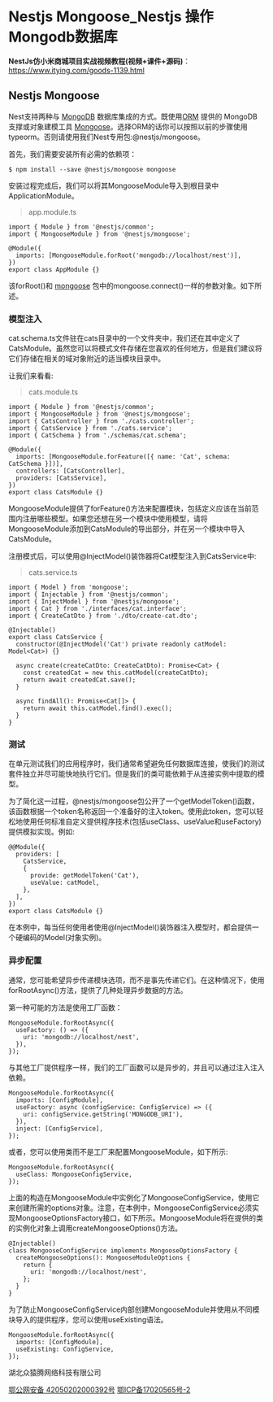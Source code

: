 # Nestjs Mongoose_Nestjs 操作Mongodb数据库

**NestJs仿小米商城项目实战视频教程(视频+课件+源码)**： https://www.itying.com/goods-1139.html



## Nestjs Mongoose

Nest支持两种与 [MongoDB](http://www.mongodb.org/) 数据库集成的方式。既使用[ORM](https://github.com/typeorm/typeorm) 提供的 MongoDB 支撑或对象建模工具 [Mongoose](http://mongoosejs.com/)。选择ORM的话你可以按照以前的步骤使用typeorm。否则请使用我们Nest专用包:@nestjs/mongoose。

首先，我们需要安装所有必需的依赖项：

```
$ npm install --save @nestjs/mongoose mongoose
```

安装过程完成后，我们可以将其MongooseModule导入到根目录中ApplicationModule。

> app.module.ts

```
import { Module } from '@nestjs/common';
import { MongooseModule } from '@nestjs/mongoose';

@Module({
  imports: [MongooseModule.forRoot('mongodb://localhost/nest')],
})
export class AppModule {}
```

该forRoot()和 [mongoose](http://mongoosejs.com/) 包中的mongoose.connect()一样的参数对象。如下所述。

### 模型注入

cat.schema.ts文件驻在cats目录中的一个文件夹中，我们还在其中定义了CatsModule。虽然您可以将模式文件存储在您喜欢的任何地方，但是我们建议将它们存储在相关的域对象附近的适当模块目录中。

让我们来看看:

> cats.module.ts

```
import { Module } from '@nestjs/common';
import { MongooseModule } from '@nestjs/mongoose';
import { CatsController } from './cats.controller';
import { CatsService } from './cats.service';
import { CatSchema } from './schemas/cat.schema';

@Module({
  imports: [MongooseModule.forFeature([{ name: 'Cat', schema: CatSchema }])],
  controllers: [CatsController],
  providers: [CatsService],
})
export class CatsModule {}
```

MongooseModule提供了forFeature()方法来配置模块，包括定义应该在当前范围内注册哪些模型。如果您还想在另一个模块中使用模型，请将MongooseModule添加到CatsModule的导出部分，并在另一个模块中导入CatsModule。

注册模式后，可以使用@InjectModel()装饰器将Cat模型注入到CatsService中:

> cats.service.ts

```
import { Model } from 'mongoose';
import { Injectable } from '@nestjs/common';
import { InjectModel } from '@nestjs/mongoose';
import { Cat } from './interfaces/cat.interface';
import { CreateCatDto } from './dto/create-cat.dto';

@Injectable()
export class CatsService {
  constructor(@InjectModel('Cat') private readonly catModel: Model<Cat>) {}

  async create(createCatDto: CreateCatDto): Promise<Cat> {
    const createdCat = new this.catModel(createCatDto);
    return await createdCat.save();
  }

  async findAll(): Promise<Cat[]> {
    return await this.catModel.find().exec();
  }
}
```

### 测试

在单元测试我们的应用程序时，我们通常希望避免任何数据库连接，使我们的测试套件独立并尽可能快地执行它们。但是我们的类可能依赖于从连接实例中提取的模型。

为了简化这一过程，@nestjs/mongoose包公开了一个getModelToken()函数，该函数根据一个token名称返回一个准备好的注入token。使用此token，您可以轻松地使用任何标准自定义提供程序技术(包括useClass、useValue和useFactory)提供模拟实现。例如:

```
@@Module({
  providers: [
    CatsService,
    {
      provide: getModelToken('Cat'),
      useValue: catModel,
    },
  ],
})
export class CatsModule {}
```

在本例中，每当任何使用者使用@InjectModel()装饰器注入模型时，都会提供一个硬编码的Model<Cat>(对象实例)。

### 异步配置

通常，您可能希望异步传递模块选项，而不是事先传递它们。在这种情况下，使用forRootAsync()方法，提供了几种处理异步数据的方法。

第一种可能的方法是使用工厂函数：

```
MongooseModule.forRootAsync({
  useFactory: () => ({
    uri: 'mongodb://localhost/nest',
  }),
});
```

与其他工厂提供程序一样，我们的工厂函数可以是异步的，并且可以通过注入注入依赖。

```
MongooseModule.forRootAsync({
  imports: [ConfigModule],
  useFactory: async (configService: ConfigService) => ({
    uri: configService.getString('MONGODB_URI'),
  }),
  inject: [ConfigService],
});
```

或者，您可以使用类而不是工厂来配置MongooseModule，如下所示:

```
MongooseModule.forRootAsync({
  useClass: MongooseConfigService,
});
```

上面的构造在MongooseModule中实例化了MongooseConfigService，使用它来创建所需的options对象。注意，在本例中，MongooseConfigService必须实现MongooseOptionsFactory接口，如下所示。MongooseModule将在提供的类的实例化对象上调用createMongooseOptions()方法。

```
@Injectable()
class MongooseConfigService implements MongooseOptionsFactory {
  createMongooseOptions(): MongooseModuleOptions {
    return {
      uri: 'mongodb://localhost/nest',
    };
  }
}
```

为了防止MongooseConfigService内部创建MongooseModule并使用从不同模块导入的提供程序，您可以使用useExisting语法。

```
MongooseModule.forRootAsync({
  imports: [ConfigModule],
  useExisting: ConfigService,
});
```

湖北众猿腾网络科技有限公司

[鄂公网安备 42050202000392号](http://www.beian.gov.cn/) [鄂ICP备17020565号-2](http://www.miitbeian.gov.cn/)